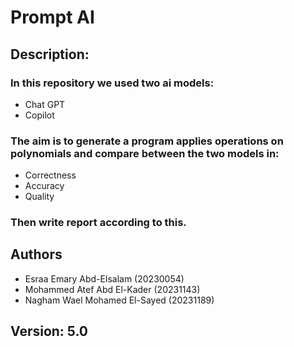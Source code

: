 # Prompt AI


## Description:
### In this repository we used two ai models:
- Chat GPT
- Copilot

### The aim is to generate a program applies operations on polynomials and compare between the two models in:
- Correctness 
- Accuracy
- Quality

### Then write report according to this.


## Authors
- Esraa Emary Abd-Elsalam  (20230054)
- Mohammed Atef Abd El-Kader  (20231143)
- Nagham Wael Mohamed El-Sayed  (20231189)


## Version: 5.0
